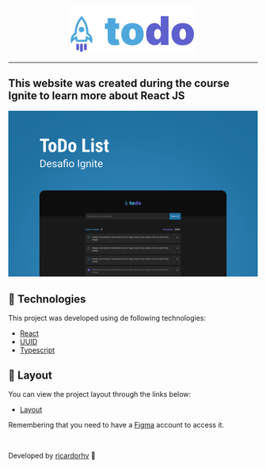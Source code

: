 <p align="center">
  <img src="./.github/logo.svg">
</p>

<hr>

## This website was created during the course Ignite to learn more about React JS

<img src="./.github/Capa.png">

<br>

## 🧪 Technologies

This project was developed using de following technologies:

- [React](https://pt-br.reactjs.org/)
- [UUID](https://www.npmjs.com/package/uuid)
- [Typescript](https://www.typescriptlang.org/)

## 🔖 Layout

You can view the project layout through the links below:

- [Layout](<https://www.figma.com/file/pUtEswso6myubLZtgOu6Jn/ToDo-List-(Copy)?node-id=0%3A1&t=fTn0u70RlaLA0ya2-0>)

Remembering that you need to have a [Figma](http://figma.com/) account to access it.

<br>

Developed by [ricardorhv](https://github.com/ricardorhv) 👋
